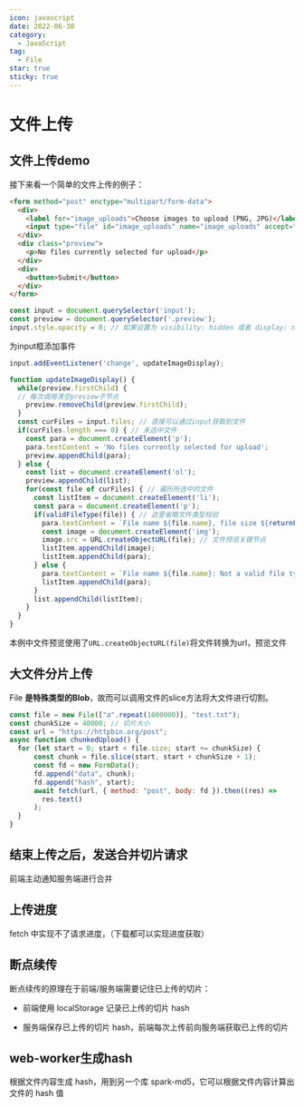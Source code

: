 ```yaml
---
icon: javascript
date: 2022-06-30
category:
  - JavaScript
tag:
  - File
star: true
sticky: true
---
```

# 文件上传

## 文件上传demo
接下来看一个简单的文件上传的例子：

```html
<form method="post" enctype="multipart/form-data">
  <div>
    <label for="image_uploads">Choose images to upload (PNG, JPG)</label>
    <input type="file" id="image_uploads" name="image_uploads" accept=".jpg, .jpeg, .png" multiple>
  </div>
  <div class="preview">
    <p>No files currently selected for upload</p>
  </div>
  <div>
    <button>Submit</button>
  </div>
</form>
```

```jsx
const input = document.querySelector('input');
const preview = document.querySelector('.preview');
input.style.opacity = 0; // 如果设置为 visibility: hidden 或者 display: none，会导致label不能交互
```

为input框添加事件

```jsx
input.addEventListener('change', updateImageDisplay);
```

```jsx
function updateImageDisplay() {
  while(preview.firstChild) {
  // 每次调用清空preview子节点
    preview.removeChild(preview.firstChild);
  }
  const curFiles = input.files; // 直接可以通过input获取到文件
  if(curFiles.length === 0) { // 未选中文件
    const para = document.createElement('p');
    para.textContent = 'No files currently selected for upload';
    preview.appendChild(para);
  } else {
    const list = document.createElement('ol');
    preview.appendChild(list);
    for(const file of curFiles) { // 遍历所选中的文件
      const listItem = document.createElement('li');
      const para = document.createElement('p');
      if(validFileType(file)) { // 这里省略文件类型校验
        para.textContent = `File name ${file.name}, file size ${returnFileSize(file.size)}.`;
        const image = document.createElement('img');
        image.src = URL.createObjectURL(file); // 文件预览关键节点
        listItem.appendChild(image);
        listItem.appendChild(para);
      } else {
        para.textContent = `File name ${file.name}: Not a valid file type. Update your selection.`;
        listItem.appendChild(para);
      }
      list.appendChild(listItem);
    }
  }
}
```
本例中文件预览使用了`URL.createObjectURL(file)`将文件转换为url，预览文件

## 大文件分片上传
File **是特殊类型的Blob**，故而可以调用文件的slice方法将大文件进行切割。

```jsx
const file = new File(["a".repeat(1000000)], "test.txt");
const chunkSize = 40000; // 切片大小
const url = "https://httpbin.org/post";
async function chunkedUpload() {
  for (let start = 0; start < file.size; start += chunkSize) {
      const chunk = file.slice(start, start + chunkSize + 1);
      const fd = new FormData();
      fd.append("data", chunk);
      fd.append("hash", start);
      await fetch(url, { method: "post", body: fd }).then((res) =>
        res.text()
      );
  }
}
```

## 结束上传之后，发送合并切片请求

前端主动通知服务端进行合并

## 上传进度

fetch 中实现不了请求进度，（下载都可以实现进度获取）

## 断点续传

断点续传的原理在于前端/服务端需要记住已上传的切片：
- 前端使用 localStorage 记录已上传的切片 hash

- 服务端保存已上传的切片 hash，前端每次上传前向服务端获取已上传的切片

## web-worker生成hash

根据文件内容生成 hash，用到另一个库 spark-md5，它可以根据文件内容计算出文件的 hash 值




